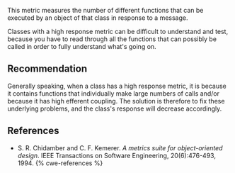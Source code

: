 This metric measures the number of different functions that can be executed by an object of that class in response to a message.

Classes with a high response metric can be difficult to understand and test, because you have to read through all the functions that can possibly be called in order to fully understand what's going on.


## Recommendation
Generally speaking, when a class has a high response metric, it is because it contains functions that individually make large numbers of calls and/or because it has high efferent coupling. The solution is therefore to fix these underlying problems, and the class's response will decrease accordingly.


## References
* S. R. Chidamber and C. F. Kemerer. *A metrics suite for object-oriented design*. IEEE Transactions on Software Engineering, 20(6):476-493, 1994.
{% cwe-references %}
